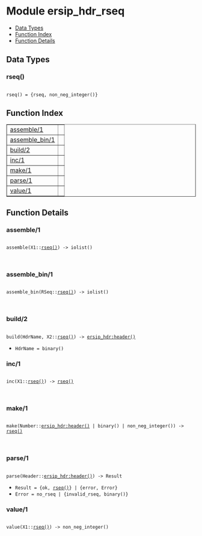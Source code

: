 

# Module ersip_hdr_rseq #
* [Data Types](#types)
* [Function Index](#index)
* [Function Details](#functions)

<a name="types"></a>

## Data Types ##




### <a name="type-rseq">rseq()</a> ###


<pre><code>
rseq() = {rseq, non_neg_integer()}
</code></pre>

<a name="index"></a>

## Function Index ##


<table width="100%" border="1" cellspacing="0" cellpadding="2" summary="function index"><tr><td valign="top"><a href="#assemble-1">assemble/1</a></td><td></td></tr><tr><td valign="top"><a href="#assemble_bin-1">assemble_bin/1</a></td><td></td></tr><tr><td valign="top"><a href="#build-2">build/2</a></td><td></td></tr><tr><td valign="top"><a href="#inc-1">inc/1</a></td><td></td></tr><tr><td valign="top"><a href="#make-1">make/1</a></td><td></td></tr><tr><td valign="top"><a href="#parse-1">parse/1</a></td><td></td></tr><tr><td valign="top"><a href="#value-1">value/1</a></td><td></td></tr></table>


<a name="functions"></a>

## Function Details ##

<a name="assemble-1"></a>

### assemble/1 ###

<pre><code>
assemble(X1::<a href="#type-rseq">rseq()</a>) -&gt; iolist()
</code></pre>
<br />

<a name="assemble_bin-1"></a>

### assemble_bin/1 ###

<pre><code>
assemble_bin(RSeq::<a href="#type-rseq">rseq()</a>) -&gt; iolist()
</code></pre>
<br />

<a name="build-2"></a>

### build/2 ###

<pre><code>
build(HdrName, X2::<a href="#type-rseq">rseq()</a>) -&gt; <a href="ersip_hdr.md#type-header">ersip_hdr:header()</a>
</code></pre>

<ul class="definitions"><li><code>HdrName = binary()</code></li></ul>

<a name="inc-1"></a>

### inc/1 ###

<pre><code>
inc(X1::<a href="#type-rseq">rseq()</a>) -&gt; <a href="#type-rseq">rseq()</a>
</code></pre>
<br />

<a name="make-1"></a>

### make/1 ###

<pre><code>
make(Number::<a href="ersip_hdr.md#type-header">ersip_hdr:header()</a> | binary() | non_neg_integer()) -&gt; <a href="#type-rseq">rseq()</a>
</code></pre>
<br />

<a name="parse-1"></a>

### parse/1 ###

<pre><code>
parse(Header::<a href="ersip_hdr.md#type-header">ersip_hdr:header()</a>) -&gt; Result
</code></pre>

<ul class="definitions"><li><code>Result = {ok, <a href="#type-rseq">rseq()</a>} | {error, Error}</code></li><li><code>Error = no_rseq | {invalid_rseq, binary()}</code></li></ul>

<a name="value-1"></a>

### value/1 ###

<pre><code>
value(X1::<a href="#type-rseq">rseq()</a>) -&gt; non_neg_integer()
</code></pre>
<br />

